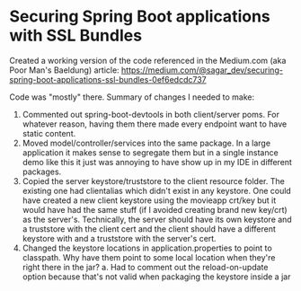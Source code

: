 # Securing Spring Boot applications with SSL Bundles

Created a working version of the code referenced in the Medium.com (aka Poor Man's Baeldung) article: 
https://medium.com/@sagar_dev/securing-spring-boot-applications-ssl-bundles-0ef6edcdc737

Code was "mostly" there. Summary of changes I needed to make:
1. Commented out spring-boot-devtools in both client/server poms. For whatever reason, having them there made every endpoint want to have static content.
2. Moved model/controller/services into the same package. In a large application it makes sense to segregate them but in a single instance demo like this it just was annoying to have show up in my IDE in different packages. 
3. Copied the server keystore/truststore to the client resource folder. The existing one had clientalias which didn't exist in any keystore. One could have created a new client keystore using the movieapp crt/key but it would have had the same stuff (if I avoided creating brand new key/crt) as the server's. Technically, the server should have its own keystore and a truststore with the client cert and the client should have a different keystore with and a truststore with the server's cert. 
4. Changed the keystore locations in application.properties to point to classpath. Why have them point to some local location when they're right there in the jar?
   a. Had to comment out the reload-on-update option because that's not valid when packaging the keystore inside a jar
